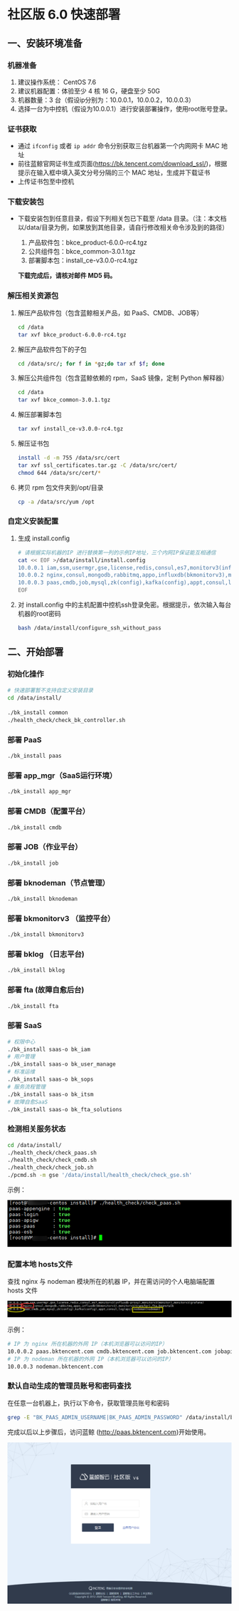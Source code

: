 

# 社区版 6.0 快速部署

## 一、安装环境准备

### 机器准备

1. 建议操作系统： CentOS 7.6
2. 建议机器配置：体验至少 4 核 16 G，硬盘至少 50G
3. 机器数量：3 台（假设ip分别为：10.0.0.1，10.0.0.2，10.0.0.3）
4. 选择一台为中控机（假设为10.0.0.1）进行安装部署操作，使用root账号登录。

### 证书获取

- 通过 `ifconfig` 或者 `ip addr` 命令分别获取三台机器第一个内网网卡 MAC 地址
- 前往蓝鲸官网证书生成页面(https://bk.tencent.com/download_ssl/)，根据提示在输入框中填入英文分号分隔的三个 MAC 地址，生成并下载证书
- 上传证书包至中控机

### 下载安装包

- 下载安装包到任意目录，假设下列相关包已下载至 /data 目录。（注：本文档以/data/目录为例，如果放到其他目录，请自行修改相关命令涉及到的路径）

    1. 产品软件包：bkce_product-6.0.0-rc4.tgz
    2. 公共组件包：bkce_common-3.0.1.tgz
    3. 部署脚本包：install_ce-v3.0.0-rc4.tgz

   **下载完成后，请核对邮件 MD5 码。**

### 解压相关资源包

1. 解压产品软件包（包含蓝鲸相关产品，如 PaaS、CMDB、JOB等）

   ```bash
   cd /data
   tar xvf bkce_product-6.0.0-rc4.tgz
   ```

2. 解压产品软件包下的子包

   ```bash
   cd /data/src/; for f in *gz;do tar xf $f; done
   ```
   
3. 解压公共组件包（包含蓝鲸依赖的 rpm，SaaS 镜像，定制 Python 解释器）

   ```bash
   cd /data
   tar xvf bkce_common-3.0.1.tgz
   ```

5. 解压部署脚本包

   ```bash
   tar xvf install_ce-v3.0.0-rc4.tgz
   ```
   
5. 解压证书包

    ```bash
    install -d -m 755 /data/src/cert
    tar xvf ssl_certificates.tar.gz -C /data/src/cert/
    chmod 644 /data/src/cert/*
    ```
    
6.  拷贝 rpm 包文件夹到/opt/目录

    ```bash
    cp -a /data/src/yum /opt
    ```

### 自定义安装配置

1. 生成 install.config

   ```bash
   # 请根据实际机器的IP 进行替换第一列的示例IP地址，三个内网IP保证能互相通信
   cat << EOF >/data/install/install.config
   10.0.0.1 iam,ssm,usermgr,gse,license,redis,consul,es7,monitorv3(influxdb-proxy),monitorv3(monitor),monitorv3(grafana)
   10.0.0.2 nginx,consul,mongodb,rabbitmq,appo,influxdb(bkmonitorv3),monitorv3(transfer),fta,beanstalk
   10.0.0.3 paas,cmdb,job,mysql,zk(config),kafka(config),appt,consul,log(api),nodeman(nodeman)
   EOF
   ```

2. 对  install.config  中的主机配置中控机ssh登录免密。根据提示，依次输入每台机器的root密码

   ```bash
   bash /data/install/configure_ssh_without_pass
   ```

## 二、开始部署

### 初始化操作

   ```bash
   # 快速部署暂不支持自定义安装目录
   cd /data/install/

   ./bk_install common
   ./health_check/check_bk_controller.sh
   ```

### 部署 PaaS 

   ```bash
./bk_install paas
   ```

### 部署 app_mgr（SaaS运行环境）

   ```bash
./bk_install app_mgr
   ```

### 部署 CMDB（配置平台）

   ```bash
./bk_install cmdb
   ```

### 部署 JOB（作业平台）

   ```bash
./bk_install job
   ```

### 部署 bknodeman（节点管理）

   ```bash
./bk_install bknodeman
   ```

### 部署 bkmonitorv3 （监控平台）

   ```bash
./bk_install bkmonitorv3
   ```

### 部署 bklog （日志平台)

   ```bash
./bk_install bklog
   ```

### 部署 fta (故障自愈后台)

   ```bash
./bk_install fta
   ```

### 部署 SaaS

```bash
# 权限中心
./bk_install saas-o bk_iam
# 用户管理
./bk_install saas-o bk_user_manage
# 标准运维
./bk_install saas-o bk_sops
# 服务流程管理
./bk_install saas-o bk_itsm
# 故障自愈SaaS
./bk_install saas-o bk_fta_solutions
```

### 检测相关服务状态

```bash
cd /data/install/
./health_check/check_paas.sh
./health_check/check_cmdb.sh
./health_check/check_job.sh
./pcmd.sh -m gse '/data/install/health_check/check_gse.sh'
```

示例：

![](../images/paas_status.png)

### 配置本地 hosts文件

查找 nginx 与 nodeman 模块所在的机器 IP，并在需访问的个人电脑端配置 hosts 文件

![](../images/install_config.png)

示例：

```bash
# IP 为 nginx 所在机器的外网 IP（本机浏览器可以访问的IP）
10.0.0.2 paas.bktencent.com cmdb.bktencent.com job.bktencent.com jobapi.bktencent.com
# IP 为 nodeman 所在机器的外网 IP（本机浏览器可以访问的IP）
10.0.0.3 nodeman.bktencent.com
```

### 默认自动生成的管理员账号和密码查找

在任意一台机器上，执行以下命令，获取管理员账号和密码

```bash
grep -E "BK_PAAS_ADMIN_USERNAME|BK_PAAS_ADMIN_PASSWORD" /data/install/bin/04-final/usermgr.env
```

完成以后以上步骤后，访问蓝鲸 (http://paas.bktencent.com)开始使用。

![](../images/login.png)